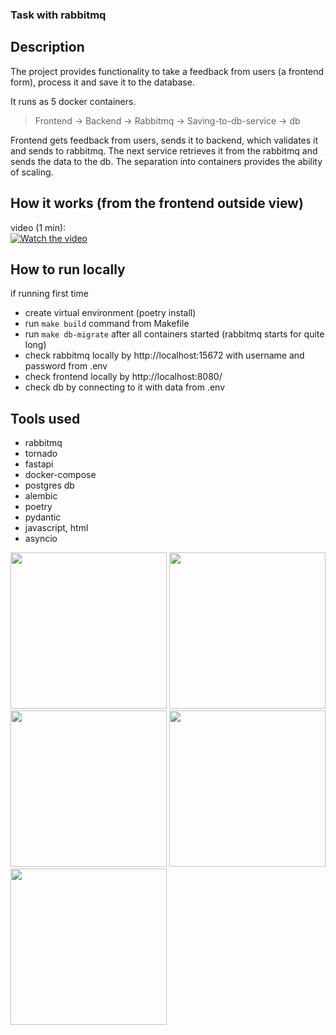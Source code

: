 ### Task with rabbitmq


## Description
The project provides functionality to take a feedback from users (a frontend form), process it and save it to the database.

It runs as 5 docker containers.

> Frontend -> Backend -> Rabbitmq -> Saving-to-db-service -> db

 Frontend gets feedback from users, sends it to backend, which validates it and sends to rabbitmq. The next service retrieves it from the rabbitmq and sends the data to the db.
The separation into containers provides the ability of scaling.

## How it works (from the frontend outside view)
video (1 min):  
[![Watch the video](https://img.youtube.com/vi/QXJ_mjqCwfQ/2.jpg)](https://youtu.be/QXJ_mjqCwfQ)
 

## How to run locally
if running first time
- create virtual environment (poetry install)
- run `make build` command from Makefile
- run `make db-migrate` after all containers started (rabbitmq starts for quite long)
- check rabbitmq locally by http://localhost:15672 with username and password from .env
- check frontend locally by http://localhost:8080/
- check db by connecting to it with data from .env



## Tools used
- rabbitmq
- tornado
- fastapi
- docker-compose
- postgres db
- alembic
- poetry
- pydantic
- javascript, html
- asyncio

<img src="https://user-images.githubusercontent.com/8655093/205086299-895367b2-6a73-47e9-a7ec-3bb2c64669e7.jpg" height="250"> </img>
<img src="https://user-images.githubusercontent.com/8655093/204727512-c9aabd8b-af6c-4a4c-a422-efca3961d6a9.jpg" height="250"> </img>
<img src="https://user-images.githubusercontent.com/8655093/204727517-77437070-42cc-4b1d-bd0c-164f27badbe2.jpg" height="250"> </img>
<img src="https://user-images.githubusercontent.com/8655093/204727518-3c500b06-ea9d-4798-a17d-838a126836ef.jpg" height="250"> </img>
<img src="https://user-images.githubusercontent.com/8655093/204727520-d8979105-80c6-45e2-985c-962125f6dd34.jpg" height="250"> </img>
